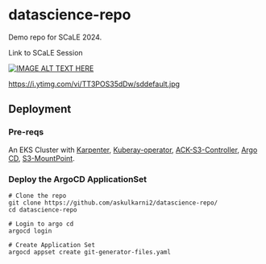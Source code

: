 # datascience-repo

Demo repo for SCaLE 2024. 

Link to SCaLE Session

[![IMAGE ALT TEXT HERE](https://i.ytimg.com/vi/TT3POS35dDw/sddefault.jpg)](https://www.youtube.com/watch?v=TT3POS35dDw)


https://i.ytimg.com/vi/TT3POS35dDw/sddefault.jpg

## Deployment

### Pre-reqs

An EKS Cluster with [Karpenter](https://karpenter.sh/), [Kuberay-operator](https://github.com/ray-project/kuberay/tree/master/helm-chart/kuberay-operator), [ACK-S3-Controller](https://aws-controllers-k8s.github.io/community/docs/user-docs/install/), [Argo CD](https://argo-cd.readthedocs.io/en/stable/), [S3-MountPoint](https://docs.aws.amazon.com/eks/latest/userguide/s3-csi.html).

### Deploy the ArgoCD ApplicationSet

```
# Clone the repo
git clone https://github.com/askulkarni2/datascience-repo/
cd datascience-repo

# Login to argo cd
argocd login

# Create Application Set
argocd appset create git-generator-files.yaml
```
